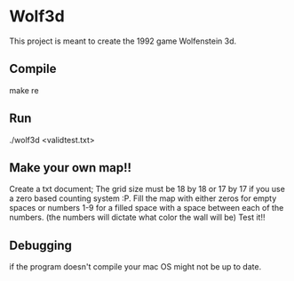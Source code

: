 # Wolf3d
This project is meant to create the 1992 game Wolfenstein 3d.

## Compile
  make re
  
## Run
  ./wolf3d <validtest.txt>
  
## Make your own map!!
  Create a txt document;
  The grid size must be 18 by 18 or 17 by 17 if you use a zero based counting system :P.
  Fill the map with either zeros for empty spaces or numbers 1-9 for a filled space with a space between each of the numbers. (the numbers will dictate what color the wall will be)
  Test it!!
  
## Debugging
  if the program doesn't compile your mac OS might not be up to date.
  

